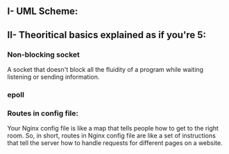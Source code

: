 ## I- UML Scheme:


## II- Theoritical basics explained as if you're 5:

### Non-blocking socket<br>
A socket that doesn't block all the fluidity of a program while waiting listening or sending information.

### epoll


### Routes in config file:
Your Nginx config file is like a map that tells people how to get to the right room.
So, in short, routes in Nginx config file are like a set of instructions that tell the server how to handle requests for different pages on a website.
